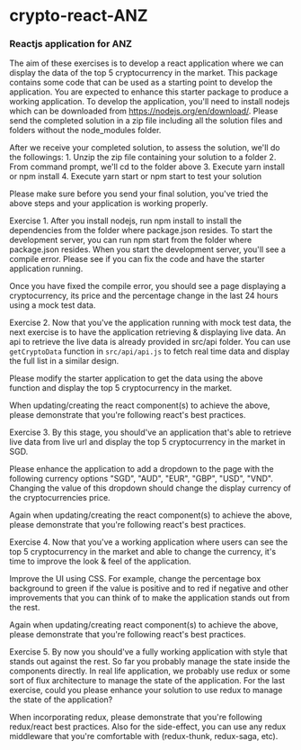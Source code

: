 # crypto-react-ANZ

### Reactjs application for ANZ

The aim of these exercises is to develop a react application where we can display the data of the top 5 cryptocurrency in the market. This package contains some code that can be used as a starting point to develop the application. You are expected to enhance this starter package to produce a working application. To develop the application, you'll need to install nodejs which can be downloaded from https://nodejs.org/en/download/. Please send the completed solution in a zip file including all the solution files and folders without the node_modules folder.

After we receive your completed solution, to assess the solution, we'll do the followings:
    1. Unzip the zip file containing your solution to a folder
    2. From command prompt, we'll cd to the folder above
    3. Execute yarn install or npm install
    4. Execute yarn start or npm start to test your solution

Please make sure before you send your final solution, you've tried the above steps and your application is working properly.

Exercise 1.
After you install nodejs, run npm install to install the dependencies from the folder where package.json resides.
To start the development server, you can run npm start from the folder where package.json resides.
When you start the development server, you'll see a compile error. Please see if you can fix the code and have the starter application running.

Once you have fixed the compile error, you should see a page displaying a cryptocurrency, its price and the percentage change in the last 24 hours using a mock test data.

Exercise 2.
Now that you've the application running with mock test data, the next exercise is to have the application retrieving & displaying live data. An api to retrieve the live data is already provided in src/api folder. You can use `getCryptoData` function in `src/api/api.js` to fetch real time data and display the full list in a similar design.

Please modify the starter application to get the data using the above function and display the top 5 cryptocurrency in the market.

When updating/creating the react component(s) to achieve the above, please demonstrate that you're following react's best practices.

Exercise 3.
By this stage, you should've an application that's able to retrieve live data from live url and display the top 5 cryptocurrency in the market in SGD.

Please enhance the application to add a dropdown to the page with the following currency options "SGD", "AUD", "EUR", "GBP", "USD", "VND". Changing the value of this dropdown should change the display currency of the cryptocurrencies price.

Again when updating/creating the react component(s) to achieve the above, please demonstrate that you're following react's best practices.

Exercise 4.
Now that you've a working application where users can see the top 5 cryptocurrency in the market and able to change the currency, it's time to improve the look & feel of the application.

Improve the UI using CSS. For example, change the percentage box background to green if the value is positive and to red if negative and other improvements that you can think of to make the application stands out from the rest.

Again when updating/creating react component(s) to achieve the above, please demonstrate that you're following react's best practices.

Exercise 5.
By now you should've a fully working application with style that stands out against the rest. So far you probably manage the state inside the components directly. In real life application, we probably use redux or some sort of flux architecture to manage the state of the application. For the last exercise, could you please enhance your solution to use redux to manage the state of the application?

When incorporating redux, please demonstrate that you're following redux/react best practices. Also for the side-effect, you can use any redux middleware that you're comfortable with (redux-thunk, redux-saga, etc).
